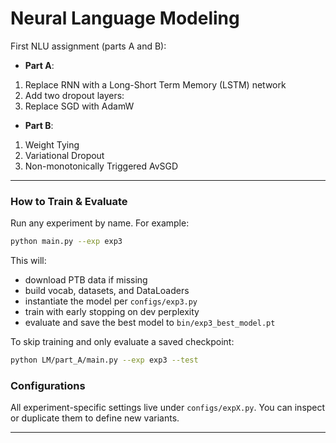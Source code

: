 # Neural Language Modeling

First NLU assignment (parts A and B):

* **Part A**:
1. Replace RNN with a Long-Short Term Memory (LSTM) network
2. Add two dropout layers:
3. Replace SGD with AdamW
* **Part B**: 
1. Weight Tying
2. Variational Dropout
3. Non-monotonically Triggered AvSGD

---

### How to Train & Evaluate

Run any experiment by name. For example:

```bash
python main.py --exp exp3
```

This will:

* download PTB data if missing
* build vocab, datasets, and DataLoaders
* instantiate the model per `configs/exp3.py`
* train with early stopping on dev perplexity
* evaluate and save the best model to `bin/exp3_best_model.pt`

To skip training and only evaluate a saved checkpoint:

```bash
python LM/part_A/main.py --exp exp3 --test
```

### Configurations

All experiment-specific settings live under `configs/expX.py`. You can inspect or duplicate them to define new variants.

---
